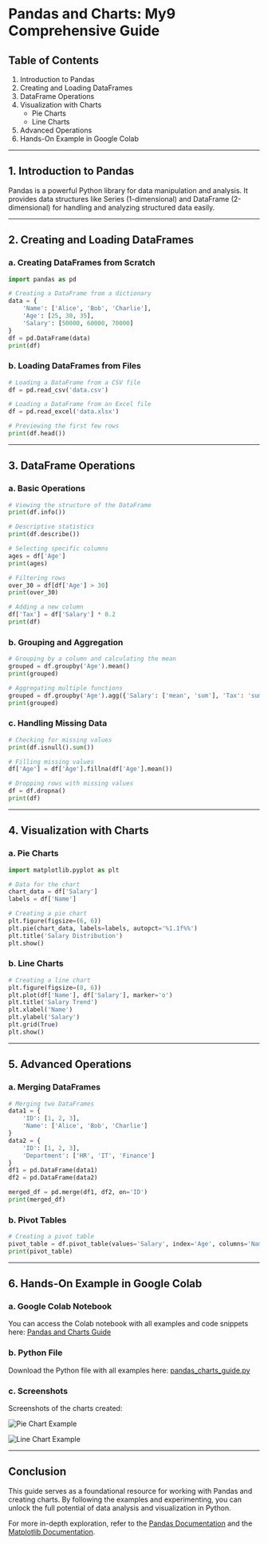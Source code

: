 # Pandas and Charts: My9 Comprehensive Guide

## Table of Contents

1. Introduction to Pandas
2. Creating and Loading DataFrames
3. DataFrame Operations
4. Visualization with Charts
   - Pie Charts
   - Line Charts
5. Advanced Operations
6. Hands-On Example in Google Colab

---

## 1. Introduction to Pandas

Pandas is a powerful Python library for data manipulation and analysis. It provides data structures like Series (1-dimensional) and DataFrame (2-dimensional) for handling and analyzing structured data easily.

---

## 2. Creating and Loading DataFrames

### a. Creating DataFrames from Scratch
```python
import pandas as pd

# Creating a DataFrame from a dictionary
data = {
    'Name': ['Alice', 'Bob', 'Charlie'],
    'Age': [25, 30, 35],
    'Salary': [50000, 60000, 70000]
}
df = pd.DataFrame(data)
print(df)
```

### b. Loading DataFrames from Files
```python
# Loading a DataFrame from a CSV file
df = pd.read_csv('data.csv')

# Loading a DataFrame from an Excel file
df = pd.read_excel('data.xlsx')

# Previewing the first few rows
print(df.head())
```

---

## 3. DataFrame Operations

### a. Basic Operations
```python
# Viewing the structure of the DataFrame
print(df.info())

# Descriptive statistics
print(df.describe())

# Selecting specific columns
ages = df['Age']
print(ages)

# Filtering rows
over_30 = df[df['Age'] > 30]
print(over_30)

# Adding a new column
df['Tax'] = df['Salary'] * 0.2
print(df)
```

### b. Grouping and Aggregation
```python
# Grouping by a column and calculating the mean
grouped = df.groupby('Age').mean()
print(grouped)

# Aggregating multiple functions
grouped = df.groupby('Age').agg({'Salary': ['mean', 'sum'], 'Tax': 'sum'})
print(grouped)
```

### c. Handling Missing Data
```python
# Checking for missing values
print(df.isnull().sum())

# Filling missing values
df['Age'] = df['Age'].fillna(df['Age'].mean())

# Dropping rows with missing values
df = df.dropna()
print(df)
```

---

## 4. Visualization with Charts

### a. Pie Charts
```python
import matplotlib.pyplot as plt

# Data for the chart
chart_data = df['Salary']
labels = df['Name']

# Creating a pie chart
plt.figure(figsize=(6, 6))
plt.pie(chart_data, labels=labels, autopct='%1.1f%%')
plt.title('Salary Distribution')
plt.show()
```

### b. Line Charts
```python
# Creating a line chart
plt.figure(figsize=(8, 6))
plt.plot(df['Name'], df['Salary'], marker='o')
plt.title('Salary Trend')
plt.xlabel('Name')
plt.ylabel('Salary')
plt.grid(True)
plt.show()
```

---

## 5. Advanced Operations

### a. Merging DataFrames
```python
# Merging two DataFrames
data1 = {
    'ID': [1, 2, 3],
    'Name': ['Alice', 'Bob', 'Charlie']
}
data2 = {
    'ID': [1, 2, 3],
    'Department': ['HR', 'IT', 'Finance']
}
df1 = pd.DataFrame(data1)
df2 = pd.DataFrame(data2)

merged_df = pd.merge(df1, df2, on='ID')
print(merged_df)
```

### b. Pivot Tables
```python
# Creating a pivot table
pivot_table = df.pivot_table(values='Salary', index='Age', columns='Name', aggfunc='mean')
print(pivot_table)
```

---

## 6. Hands-On Example in Google Colab

### a. Google Colab Notebook
You can access the Colab notebook with all examples and code snippets here: [Pandas and Charts Guide](https://colab.research.google.com/drive/your-notebook-id)

### b. Python File
Download the Python file with all examples here: [pandas_charts_guide.py](https://your-link-here.com)

### c. Screenshots
Screenshots of the charts created:

![Pie Chart Example](example_pie_chart.png)

![Line Chart Example](example_line_chart.png)

---

## Conclusion
This guide serves as a foundational resource for working with Pandas and creating charts. By following the examples and experimenting, you can unlock the full potential of data analysis and visualization in Python.

For more in-depth exploration, refer to the [Pandas Documentation](https://pandas.pydata.org/docs/) and the [Matplotlib Documentation](https://matplotlib.org/stable/contents.html).